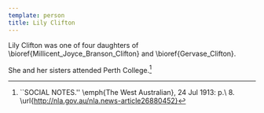 ```yaml
---
template: person
title: Lily Clifton
---
```


Lily Clifton was one of four daughters of \bioref{Millicent_Joyce_Branson_Clifton} and \bioref{Gervase_Clifton}.

She and her sisters attended Perth College.[^WestAusSocialNotes1913]

[^WestAusSocialNotes1913]:
	``SOCIAL NOTES.'' \emph{The West Australian}, 24 Jul 1913: p.\ 8.
	\url{http://nla.gov.au/nla.news-article26880452}
